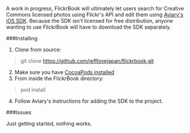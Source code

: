 A work in progress, FlickrBook will ultimately let users search for Creative Commons licensed photos using Flickr's API and edit them using [Aviary's iOS SDK](http://developers.aviary.com/docs/ios). Because the SDK isn't licensed for free distribution, anyone wanting to use FlickrBook will have to download the SDK separately.

###Installing

1. Clone from source:

> git clone https://github.com/jefflovejapan/flickrbook.git

2. Make sure you have [CocoaPods installed](http://guides.cocoapods.org/using/getting-started.html)
3. From inside the FlickrBook directory:

> pod install

4. Follow Aviary's instructions for adding the SDK to the project.

###Issues

Just getting started, nothing works. 